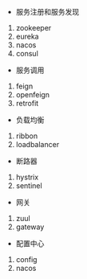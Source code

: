 * 服务注册和服务发现
1. zookeeper  
2. eureka  
3. nacos  
4. consul  

* 服务调用
1. feign
2. openfeign
3. retrofit

* 负载均衡
1. ribbon
2. loadbalancer

* 断路器 
1. hystrix
2. sentinel

* 网关
1. zuul 
2. gateway 

* 配置中心
1. config
1. nacos
